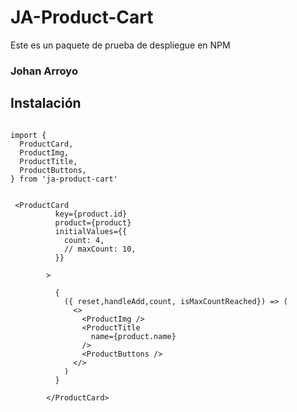 # JA-Product-Cart

Este es un paquete de prueba de despliegue en NPM

### Johan Arroyo

## Instalación

```

import {
  ProductCard,
  ProductImg,
  ProductTitle,
  ProductButtons,
} from 'ja-product-cart'

```


```

 <ProductCard
          key={product.id}
          product={product}
          initialValues={{
            count: 4,
            // maxCount: 10,
          }}

        >

          {
            ({ reset,handleAdd,count, isMaxCountReached}) => (
              <>
                <ProductImg />
                <ProductTitle
                  name={product.name}
                />
                <ProductButtons />
              </>
            )
          }

        </ProductCard>

```